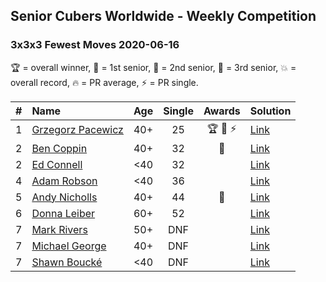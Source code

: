 <style>table {white-space: nowrap;}</style>

## Senior Cubers Worldwide - Weekly Competition
### 3x3x3 Fewest Moves 2020-06-16

🏆 = overall winner, 🥇 = 1st senior, 🥈 = 2nd senior, 🥉 = 3rd senior, 💥 = overall record, 🔥 = PR average, ⚡ = PR single.

| # | Name | Age | Single | Awards | Solution |
| :--: | :-- | :--: | :--: | :--: | :-- |
| 1 | [Grzegorz Pacewicz](../../persons/grzegorz_pacewicz/333fm.md) | 40+ | 25 | 🏆 🥇 ⚡ | [Link](https://www.facebook.com/events/753945178677521/permalink/756398248432214/) |
| 2 | [Ben Coppin](../../persons/ben_coppin/333fm.md) | 40+ | 32 | 🥈 | [Link](https://www.facebook.com/events/753945178677521/permalink/755294308542608/) |
| 2 | [Ed Connell](../../persons/ed_connell/333fm.md) | <40 | 32 |  | [Link](https://www.facebook.com/events/753945178677521/permalink/754123971992975/) |
| 4 | [Adam Robson](../../persons/adam_robson/333fm.md) | <40 | 36 |  | [Link](https://www.facebook.com/events/753945178677521/permalink/754313368640702/) |
| 5 | [Andy Nicholls](../../persons/andy_nicholls/333fm.md) | 40+ | 44 | 🥉 | [Link](https://www.facebook.com/events/753945178677521/permalink/755686318503407/) |
| 6 | [Donna Leiber](../../persons/donna_leiber/333fm.md) | 60+ | 52 |  | [Link](https://www.facebook.com/events/753945178677521/permalink/757188861686486/) |
| 7 | [Mark Rivers](../../persons/mark_rivers/333fm.md) | 50+ | DNF |  | [Link](https://www.facebook.com/events/753945178677521/permalink/758195291585843/) |
| 7 | [Michael George](../../persons/michael_george/333fm.md) | 40+ | DNF |  | [Link](https://www.facebook.com/events/753945178677521/permalink/758256418246397/) |
| 7 | [Shawn Boucké](../../persons/shawn_boucke/333fm.md) | <40 | DNF |  | [Link](https://www.facebook.com/events/753945178677521/permalink/756328728439166/) |

<!-- Global site tag (gtag.js) - Google Analytics -->
<script async src="https://www.googletagmanager.com/gtag/js?id=UA-86348435-3"></script>
<script>window.dataLayer = window.dataLayer || []; function gtag() {dataLayer.push(arguments);} gtag('js', new Date()); gtag('config', 'UA-86348435-3');</script>
